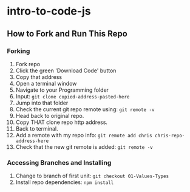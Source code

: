 # intro-to-code-js

## How to Fork and Run This Repo

### Forking

1. Fork repo
2. Click the green 'Download Code' button
3. Copy that address
4. Open a terminal window
5. Navigate to your Programming folder
6. Input: `git clone copied-address-pasted-here`
7. Jump into that folder
8. Check the current git repo remote using: `git remote -v`
9. Head back to original repo.
10. Copy THAT clone repo http address.
11. Back to terminal.
12. Add a remote with my repo info: `git remote add chris chris-repo-address-here`
13. Check that the new git remote is added: `git remote -v`

### Accessing Branches and Installing

1. Change to branch of first unit: `git checkout 01-Values-Types`
2. Install repo dependencies: `npm install`
